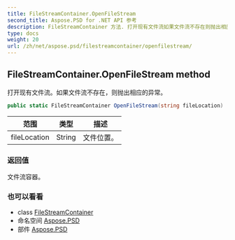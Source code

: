 ```yaml
---
title: FileStreamContainer.OpenFileStream
second_title: Aspose.PSD for .NET API 参考
description: FileStreamContainer 方法. 打开现有文件流如果文件流不存在则抛出相应的异常
type: docs
weight: 20
url: /zh/net/aspose.psd/filestreamcontainer/openfilestream/
---
```

## FileStreamContainer.OpenFileStream method

打开现有文件流。如果文件流不存在，则抛出相应的异常。

```csharp
public static FileStreamContainer OpenFileStream(string fileLocation)
```

| 范围 | 类型 | 描述 |
| --- | --- | --- |
| fileLocation | String | 文件位置。 |

### 返回值

文件流容器。

### 也可以看看

* class [FileStreamContainer](../)
* 命名空间 [Aspose.PSD](../../filestreamcontainer/)
* 部件 [Aspose.PSD](../../../)


